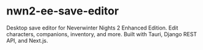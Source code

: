 # nwn2-ee-save-editor
  Desktop save editor for Neverwinter Nights 2 Enhanced Edition. Edit characters, companions,   inventory, and more. Built with Tauri, Django REST API, and Next.js.
